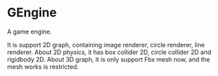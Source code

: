 # GEngine

A game engine.


It is  support 2D graph, containing image renderer, circle renderer, line renderer.
About 2D physics, it has box collider 2D, circle collider 2D and rigidbody 2D.
About 3D graph, it is only support Fbx mesh now, and the mesh works is restricted.

